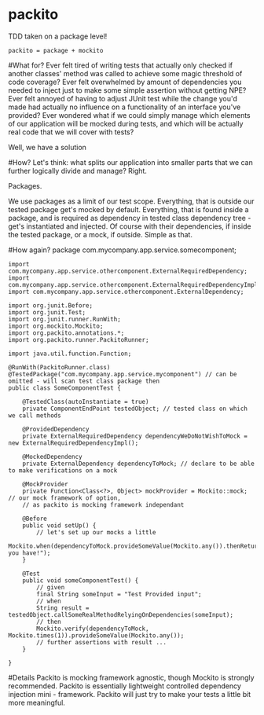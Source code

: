 # packito
TDD taken on a package level! 

    packito = package + mockito
#What for?
Ever felt tired of writing tests that actually only checked if another classes' method was called to achieve some magic threshold of code coverage?
Ever felt overwhelmed by amount of dependencies you needed to inject just to make some simple assertion without getting NPE?
Ever felt annoyed of having to adjust JUnit test while the change you'd made had actually no influence on a functionality of an interface you've 
provided?
Ever wondered what if we could simply manage which elements of our application will be mocked during tests, and which will be actually real code that we will
 cover with tests?
 
 Well, we have a solution
 
#How?
Let's think: what splits our application into smaller parts that we can further logically divide and manage?
Right.

Packages.

We use packages as a limit of our test scope. Everything, that is outside our tested package get's mocked by default. 
Everything, that is found inside a package, and is required as dependency in tested class dependency tree - get's instantiated and injected.
Of course with their dependencies, if inside the tested package, or a mock, if outside. Simple as that.

#How again?
    package com.mycompany.app.service.somecomponent;
     
    import com.mycompany.app.service.othercomponent.ExternalRequiredDependency;
    import com.mycompany.app.service.othercomponent.ExternalRequiredDependencyImpl;
    import com.mycompany.app.service.othercomponent.ExternalDependency;
     
    import org.junit.Before;
    import org.junit.Test;
    import org.junit.runner.RunWith;
    import org.mockito.Mockito;
    import org.packito.annotations.*;
    import org.packito.runner.PackitoRunner;
     
    import java.util.function.Function;
     
    @RunWith(PackitoRunner.class)
    @TestedPackage("com.mycompany.app.service.mycomponent") // can be omitted - will scan test class package then
    public class SomeComponentTest {
     
        @TestedClass(autoInstantiate = true)
        private ComponentEndPoint testedObject; // tested class on which we call methods
     
        @ProvidedDependency
        private ExternalRequiredDependency dependencyWeDoNotWishToMock = new ExternalRequiredDependencyImpl();
     
        @MockedDependency
        private ExternalDependency dependencyToMock; // declare to be able to make verifications on a mock
     
        @MockProvider
        private Function<Class<?>, Object> mockProvider = Mockito::mock; // our mock framework of option, 
        // as packito is mocking framework independant
     
        @Before
        public void setUp() {
            // let's set up our mocks a little
            Mockito.when(dependencyToMock.provideSomeValue(Mockito.any()).thenReturn("There you have!");
        }
     
        @Test
        public void someComponentTest() {
            // given
            final String someInput = "Test Provided input";
            // when
            String result = testedObject.callSomeRealMethodRelyingOnDependencies(someInput);
            // then
            Mockito.verify(dependencyToMock, Mockito.times(1)).provideSomeValue(Mockito.any());
            // further assertions with result ...
        }
    
    }
 
#Details
Packito is mocking framework agnostic, though Mockito is strongly recommended. 
Packito is essentially lightweight controlled dependency injection mini - framework.
Packito will just try to make your tests a little bit more meaningful.
